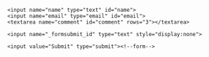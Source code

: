 <html>
  <head>
    <title>form</title>
  </head>
  <body>
<form id="contactform" action="https://formsubmit.io/send/priteechaugule@gmail.com" method="POST">
    <input name="_redirect" type="hidden" id="name" value="https://pritee-c.github.io/form1/">

    <input name="name" type="text" id="name">
    <input name="email" type="email" id="email">
    <textarea name="comment" id="comment" rows="3"></textarea>

    <input name="_formsubmit_id" type="text" style="display:none">

    <input value="Submit" type="submit"><!--form-->
</form>
</body>
